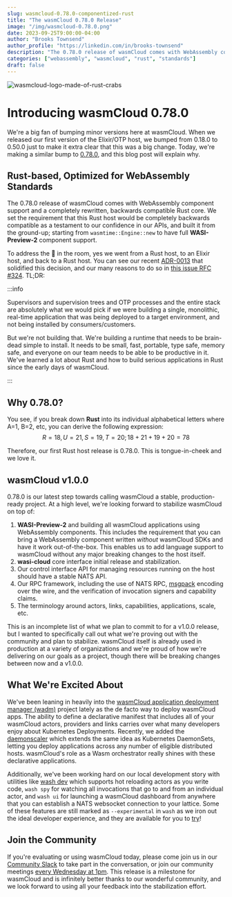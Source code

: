 ```yaml
---
slug: wasmcloud-0.78.0-componentized-rust
title: "The wasmCloud 0.78.0 Release"
image: "/img/wasmcloud-0.78.0.png"
date: 2023-09-25T9:00:00-04:00
author: "Brooks Townsend"
author_profile: "https://linkedin.com/in/brooks-townsend"
description: "The 0.78.0 release of wasmCloud comes with WebAssembly component support and a completely rewritten, backwards compatible Rust core."
categories: ["webassembly", "wasmcloud", "rust", "standards"]
draft: false
---
```


![wasmcloud-logo-made-of-rust-crabs](/img/wasmcloud-0.78.0.png)

# Introducing wasmCloud 0.78.0

We're a big fan of bumping minor versions here at wasmCloud. When we released our first version of the Elixir/OTP host, we bumped from 0.18.0 to 0.50.0 just to make it extra clear that this was a big change. Today, we're making a similar bump to [0.78.0](https://github.com/wasmCloud/wasmCloud/releases/tag/v0.78.0), and this blog post will explain why.

<!--truncate-->

## Rust-based, Optimized for WebAssembly Standards

The 0.78.0 release of wasmCloud comes with WebAssembly component support and a completely rewritten, backwards compatible Rust core. We set the requirement that this Rust host would be completely backwards compatible as a testament to our confidence in our APIs, and built it from the ground-up; starting from `wasmtime::Engine::new` to have full **WASI-Preview-2** component support.

To address the 🐘 in the room, yes we went from a Rust host, to an Elixir host, and back to a Rust host. You can see our recent [ADR-0013](https://github.com/wasmCloud/wasmCloud/blob/main/adr/0013-transition-feature-focus-to-rust.md) that solidified this decision, and our many reasons to do so in [this issue RFC #324](https://github.com/wasmCloud/wasmCloud/issues/324). TL;DR:

:::info

Supervisors and supervision trees and OTP processes and the entire stack are absolutely what we would pick if we were building a single, monolithic, real-time application that was being deployed to a target environment, and not being installed by consumers/customers.

But we're not building that. We're building a runtime that needs to be brain-dead simple to install. It needs to be small, fast, portable, type safe, memory safe, and everyone on our team needs to be able to be productive in it. We've learned a lot about Rust and how to build serious applications in Rust since the early days of wasmCloud.

:::

## Why 0.78.0?

You see, if you break down **Rust** into its individual alphabetical letters where A=1, B=2, etc, you can derive the following expression:
$$R = 18, U = 21, S = 19, T = 20; 18 + 21 + 19 + 20 = 78$$

Therefore, our first Rust host release is 0.78.0. This is tongue-in-cheek and we love it.

## wasmCloud v1.0.0

0.78.0 is our latest step towards calling wasmCloud a stable, production-ready project. At a high level, we're looking forward to stabilize wasmCloud on top of:

1. **WASI-Preview-2** and building all wasmCloud applications using WebAssembly components. This includes the requirement that you can bring a WebAssembly component written _without_ wasmCloud SDKs and have it work out-of-the-box. This enables us to add language support to wasmCloud without any major breaking changes to the host itself.
2. **wasi-cloud** core interface initial release and stabilization.
3. Our control interface API for managing resources running on the host should have a stable NATS API.
4. Our RPC framework, including the use of NATS RPC, [msgpack](https://msgpack.org/index.html) encoding over the wire, and the verification of invocation signers and capability claims.
5. The terminology around actors, links, capabilities, applications, scale, etc.

This is an incomplete list of what we plan to commit to for a v1.0.0 release, but I wanted to specifically call out what we're proving out with the community and plan to stabilize. wasmCloud itself is already used in production at a variety of organizations and we're proud of how we're delivering on our goals as a project, though there will be breaking changes between now and a v1.0.0.

## What We're Excited About

We've been leaning in heavily into the [wasmCloud application deployment manager (wadm)](https://github.com/wasmcloud/wadm) project lately as the de facto way to deploy wasmCloud apps. The ability to define a declarative manifest that includes all of your wasmCloud actors, providers and links carries over what many developers enjoy about Kubernetes Deployments. Recently, we added the [daemonscaler](https://github.com/wasmCloud/wadm/releases/tag/v0.6.0) which extends the same idea as Kubernetes DaemonSets, letting you deploy applications across any number of eligible distributed hosts. wasmCloud's role as a Wasm orchestrator really shines with these declarative applications.

Additionally, we've been working hard on our local development story with utilities like [wash dev](https://wasmcloud.com/docs/fundamentals/actors/create-actor/update#wash-dev) which supports hot reloading actors as you write code, `wash spy` for watching all invocations that go to and from an individual actor, and `wash ui` for launching a wasmCloud dashboard from anywhere that you can establish a NATS websocket connection to your lattice. Some of these features are still marked as `--experimental` in `wash` as we iron out the ideal developer experience, and they are available for you to [try](https://wasmcloud.com/docs/installation)!

## Join the Community

If you're evaluating or using wasmCloud today, please come join us in our [Community Slack](https://slack.wasmcloud.com/) to take part in the conversation, or join our community meetings [every Wednesday at 1pm](https://calendar.google.com/calendar/u/0/embed?src=c_6cm5hud8evuns4pe5ggu3h9qrs@group.calendar.google.com). This release is a milestone for wasmCloud and is infinitely better thanks to our wonderful community, and we look forward to using all your feedback into the stabilization effort.
